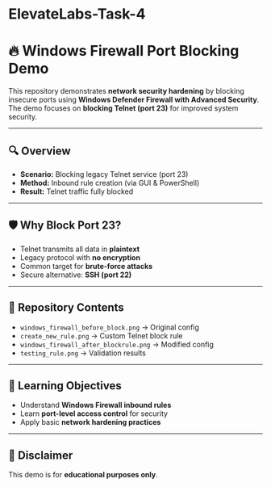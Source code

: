 # ElevateLabs-Task-4
# 🔥 Windows Firewall Port Blocking Demo

This repository demonstrates **network security hardening** by blocking insecure ports using **Windows Defender Firewall with Advanced Security**.  
The demo focuses on **blocking Telnet (port 23)** for improved system security.

---

## 🔍 Overview
- **Scenario:** Blocking legacy Telnet service (port 23)  
- **Method:** Inbound rule creation (via GUI & PowerShell)  
- **Result:** Telnet traffic fully blocked  

---

## 🛡️ Why Block Port 23?
- Telnet transmits all data in **plaintext**  
- Legacy protocol with **no encryption**  
- Common target for **brute-force attacks**  
- Secure alternative: **SSH (port 22)**  

---

## 📂 Repository Contents  
- `windows_firewall_before_block.png` → Original config
- `create_new_rule.png` → Custom Telnet block rule
- `windows_firewall_after_blockrule.png` →  Modified config
- `testing_rule.png` → Validation results 

---

## 🎯 Learning Objectives
- Understand **Windows Firewall inbound rules**  
- Learn **port-level access control** for security  
- Apply basic **network hardening practices**  

---

## 📝 Disclaimer
This demo is for **educational purposes only**.  

